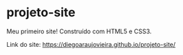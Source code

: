 # projeto-site
 Meu primeiro site! Construído com HTML5 e CSS3.

Link do site:
https://diegoaraujovieira.github.io/projeto-site/
